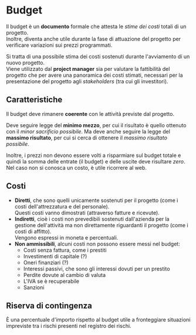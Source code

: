 # Budget

Il budget è un **documento** formale che attesta le _stime dei costi_ totali di un progetto. \
Inoltre, diventa anche utile durante la fase di attuazione del progetto per verificare variazioni sui prezzi programmati.

Si tratta di una possibile stima dei costi sostenuti durante l'avviamento di un nuovo progetto. \
Viene utilizzato dal **project manager** sia per valutare la fattibilità del progetto che per avere una panoramica dei costi stimati, necessari per la presentazione del progetto agli _stakeholders_ (tra cui gli investitori).

## Caratteristiche

Il budget deve rimanere **coerente** con le attività previste dal progetto.

Deve seguire legge del **minimo mezzo**, per cui il risultato è quello ottenuto con il _minor sacrificio possibile_. Ma deve anche seguire la legge del **massimo risultato**, per cui si cerca di ottenere il _massimo risultato possibile_.

Inoltre, i prezzi non devono essere volti a risparmiare sul budget totale e quindi la somma delle entrate (il budget) e delle uscite deve risultare _zero_. \
Nel caso non si conosca un costo, è utile ricorrere al web.

## Costi

- **Diretti**, che sono quelli unicamente sostenuti per il progetto (come i costi dell'attrezzatura e del personale). \
Questi costi vanno dimostrati (attraverso fatture e ricevute).
- **Indiretti**, cioè i costi non prevedibili sostenuti dall'azienda per la gestione dell'attività ma non direttamente riguardanti il progetto (come i costi di affitto). \
Vengono espressi in moneta e percentuali.
- **Non ammissibili**, alcuni costi non possono essere messi nel budget:
	- Costi senza fattura, come i prestiti
	- Investimenti di capitale (?)
	- Oneri finanziari (?)
	- Interessi passivi, che sono gli interessi dovuti per un prestito
	- Perdite dovute al cambio di valuta
	- L'IVA se è recuperabile
	- Sanzioni

## Riserva di contingenza

È una percentuale d'importo rispetto al budget utile a fronteggiare situazioni impreviste tra i rischi presenti nel registro dei rischi.
